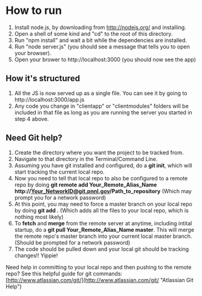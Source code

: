 # How to run

1. Install node.js, by downloading from http://nodejs.org/ and installing.
2. Open a shell of some kind and "cd" to the root of this directory.
3. Run "npm install" and wait a bit while the dependencies are installed.
4. Run "node server.js" (you should see a message that tells you to open your browser).
5. Open your brower to http://localhost:3000 (you should now see the app)

## How it's structured

1. All the JS is now served up as a single file. You can see it by going to http://localhost:3000/app.js
2. Any code you change in "clientapp" or "clientmodules" folders will be included in that file as long as you are running the server you started in step 4 above.

## Need Git help?
1. Create the directory where you want the project to be tracked from.
2. Navigate to that directory in the Terminal/Command Line.
3. Assuming you have git installed and configured, do a **git init**, which will start tracking the current local repo.
4. Now you need to tell that local repo to also be configured to a remote repo by doing **git remote add Your_Remote_Alias_Name http://Your_NetworkID@git.pnnl.gov/Path_to_repository** (Which may prompt you for a network password)
5. At this point, you may need to force a master branch on your local repo by doing **git add .** (Which adds all the files to your local repo, which is nothing most likely)
6. To **fetch** and **merge** from the remote server at anytime, including intital startup, do a **git pull Your_Remote_Alias_Name master**. This will merge the remote repo's master branch into your current local master branch. (Should be prompted for a network password)
7. The code should be pulled down and your local git should be tracking changes!! Yippie!

Need help in committing to your local repo and then pushing to the remote repo?  See this helpful guide for git commands: [http://www.atlassian.com/git/](http://www.atlassian.com/git/ "Atlassian Git Help")